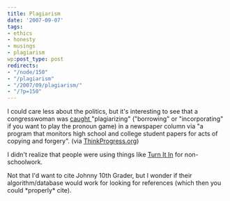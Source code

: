 ```yaml
---
title: Plagiarism
date: '2007-09-07'
tags:
- ethics
- honesty
- musings
- plagiarism
wp:post_type: post
redirects:
- "/node/150"
- "/plagiarism"
- "/2007/09/plagiarism/"
- "/?p=150"
---
```


I could care less about the politics, but it's interesting to see that a congresswoman was [caught ](http://www.dccc.org/stakeholder/archives/005317.html)"plagiarizing" ("borrowing" or "incorporating" if you want to play the pronoun game) in a newspaper column via "a program that monitors high school and college student papers for acts of copying and forgery". (via [ThinkProgress.org](http://thinkprogress.org/2007/09/07/schmidt-caught-plagiarizing-in-newspaper-column/))

I didn't realize that people were using things like [Turn It In](http://turnitin.com/) for non-schoolwork.

Not that I'd want to cite Johnny 10th Grader, but I wonder if their algorithm/database would work for looking for references (which then you could \*properly\* cite).
